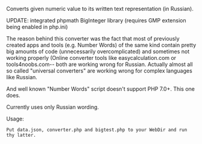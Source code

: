Converts given numeric value to its written text representation (in Russian).

UPDATE: integrated phpmath BigInteger library (requires GMP extension being enabled in php.ini)

The reason behind this converter was the fact that most of previously created apps and tools (e.g. Number Words) of the same kind 
contain pretty big amounts of code (unnecessarily overcomplicated) and sometimes not working properly (Online converter tools like 
easycalculation.com or tools4noobs.com-- both are working wrong for Russian. 
Actually almost all so called "universal converters" are working wrong for complex languages like Russian.

And well known "Number Words" script doesn't support PHP 7.0+. This one does.
 
Currently uses only Russian wording.

Usage:

`Put data.json, converter.php and bigtest.php to your WebDir and run thу latter.`


